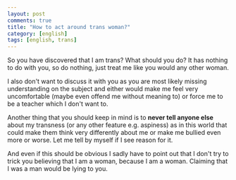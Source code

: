 ```yaml
---
layout: post
comments: true
title: "How to act around trans woman?"
category: [english]
tags: [english, trans]
---
```


So you have discovered that I am trans? What should you do? It has nothing
 to do with you, so do nothing, just treat me like you would any other
 woman.

I also don't want to discuss it with you as you are most likely missing
understanding on the subject and either would make me feel very
uncomfortable (maybe even offend me without meaning to) or force me to
be a teacher which I don't want to.

Another thing that you should keep in mind is to **never tell anyone else**
about my transness (or any other feature e.g. aspiness) as in this world
that could make them think very differently about me or make me bullied
even more or worse. Let me tell by myself if I see reason for it.

And even if this should be obvious I sadly have to point out that I don't
try to trick you believing that I am a woman, because I am a woman.
Claiming that I was a man would be lying to you.
